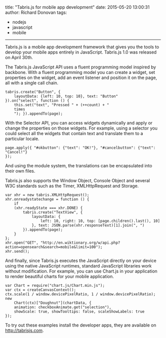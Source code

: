 title: "Tabris.js for mobile app development"
date: 2015-05-20 13:00:31
author: Richard Donovan
tags:
- nodejs
- javascript
- mobile

---

Tabris.js is a mobile app development framework that gives you the tools to develop your mobile apps entirely in JavaScript. Tabris.js 1.0 was released on April 30th.
 

The Tabris.js JavaScript API uses a fluent programming model inspired by backbone. With a fluent programming model you can create a widget, set properties on the widget, add an event listener and position it on the page, all
with a single call chain.

```
tabris.create("Button", {
    layoutData: {left: 10, top: 10}, text: "Button"
}).on("select", function () {
    this.set("text", "Pressed " + (++count) + "
    times
    "); }).appendTo(page);
```

With the Selector API, you can access widgets dynamically and apply or change 
the properties on those widgets. For example, using a selector you could select 
all the widgets that contain text and translate them to a particular locale.

```
page.apply({ "#okbutton": {"text": "OK!"}, "#cancelbutton": {"text": "Cancel!"} 
});
```

And using the module system, the translations can be encapsulated into their own 
files.

Tabris.js also supports the Window Object, Console Object and several W3C 
standards such as the Timer, XMLHttpRequest and Storage.

```
var xhr = new tabris.XMLHttpRequest();
xhr.onreadystatechange = function () {
    if
    (xhr.readyState === xhr.DONE) {
        tabris.create("TextView", {
            layoutData: {
                left: 10, right: 10, top: [page.children().last(), 10]
            }, text: JSON.parse(xhr.responseText)[1].join(", ")
        }).appendTo(page);
    }
};
xhr.open("GET", "http://en.wiktionary.org/w/api.php?action=opensearch&search=mobile&limit=100");
xhr.send();
```

And finally, since Tabris.js executes the JavaScript directly on your device using the native JavaScript runtimes, standard JavaScript libraries work without modification. For example, you can use Chart.js in your application to render beautiful charts for your mobile application.

```
var Chart = require("chart.js/Chart.min.js");
var ctx = createCanvasContext();
ctx.scale(1 / window.devicePixelRatio, 1 / window.devicePixelRatio);
new
    Chart(ctx)["Doughnut"](chartData, {
    animation: checkboxAnimate.get("selection"),
    showScale: true, showTooltips: false, scaleShowLabels: true
});
```

To try out these examples install the developer apps, they are available on http://tabrisjs.com.
